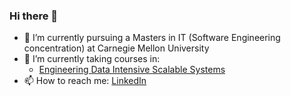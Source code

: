 ### Hi there 👋
- 🔭 I’m currently pursuing a Masters in IT (Software Engineering concentration) at Carnegie Mellon University
- 🌱 I’m currently taking courses in:
    - [Engineering Data Intensive Scalable Systems](https://mse.s3d.cmu.edu/0_documents/syllabi/sp2021/17647-engineering-data-intensive-scalable-systems.pdf) 
- 📫 How to reach me: [LinkedIn](https://www.linkedin.com/in/jerry-auvagha/)

<!--
**auvagha-jb/auvagha-jb** is a ✨ _special_ ✨ repository because its `README.md` (this file) appears on your GitHub profile.

Here are some ideas to get you started:


- 👯 I’m looking to collaborate on ...
- 🤔 I’m looking for help with ...
- 💬 Ask me about ...
- 😄 Pronouns: ...
- ⚡ Fun fact: ...
-->
